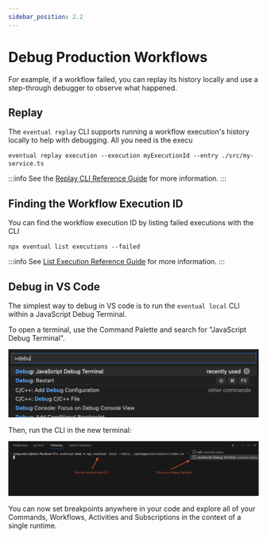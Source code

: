 ```yaml
---
sidebar_position: 2.2
---
```


# Debug Production Workflows

For example, if a workflow failed, you can replay its history locally and use a step-through debugger to observe what happened.

## Replay

The `eventual replay` CLI supports running a workflow execution's history locally to help with debugging. All you need is the execu

```
eventual replay execution --execution myExecutionId --entry ./src/my-service.ts
```

:::info
See the [Replay CLI Reference Guide](../reference/cli#replay-execution) for more information.
:::

## Finding the Workflow Execution ID

You can find the workflow execution ID by listing failed executions with the CLI

```
npx eventual list executions --failed
```

:::info
See [List Execution Reference Guide](../reference/cli#executions) for more information.
:::

## Debug in VS Code

The simplest way to debug in VS code is to run the `eventual local` CLI within a JavaScript Debug Terminal.

To open a terminal, use the Command Palette and search for "JavaScript Debug Terminal".

![](./command-pallete-debug-terminal.png)

Then, run the CLI in the new terminal:

![](./debug-terminal-local.png)

You can now set breakpoints anywhere in your code and explore all of your Commands, Workflows, Activities and Subscriptions in the context of a single runtime.
